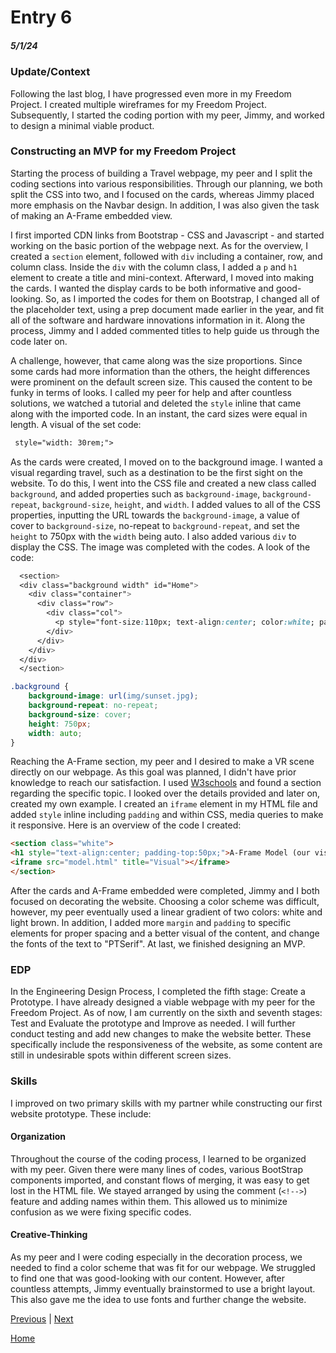 # Entry 6
##### 5/1/24

### Update/Context
Following the last blog, I have progressed even more in my Freedom Project. I created multiple wireframes for my Freedom Project. Subsequently, I started the coding portion with my peer, Jimmy, and worked to design a minimal viable product.

### Constructing an MVP for my Freedom Project
Starting the process of building a Travel webpage, my peer and I split the coding sections into various responsibilities. Through our planning, we both split the CSS into two, and I focused on the cards, whereas Jimmy placed more emphasis on the Navbar design. In addition, I was also given the task of making an A-Frame embedded view.

I first imported CDN links from Bootstrap - CSS and Javascript - and started working on the basic portion of the webpage next. As for the overview, I created a `section` element, followed with `div` including a container, row, and column class. Inside the `div` with the column class, I added a `p` and `h1` element to create a title and mini-context. Afterward, I moved into making the cards. I wanted the display cards to be both informative and good-looking. So, as I imported the codes for them on Bootstrap, I changed all of the placeholder text, using a prep document made earlier in the year, and fit all of the software and hardware innovations information in it. Along the process, Jimmy and I added commented titles to help guide us through the code later on.

A challenge, however, that came along was the size proportions. Since some cards had more information than the others, the height differences were prominent on the default screen size. This caused the content to be funky in terms of looks. I called my peer for help and after countless solutions, we watched a tutorial and deleted the `style` inline that came along with the imported code. In an instant, the card sizes were equal in length. A visual of the set code:

``` HTML
 style="width: 30rem;">
```
As the cards were created, I moved on to the background image. I wanted a visual regarding travel, such as a destination to be the first sight on the website. To do this, I went into the CSS file and created a new class called `background`, and added properties such as `background-image`, `background-repeat`, `background-size`, `height`, and `width`. I added values to all of the CSS properties, inputting the URL towards the `background-image`, a value of cover to `background-size`, no-repeat to `background-repeat`, and set the `height` to 750px with the `width` being auto. I also added various `div` to display the CSS. The image was completed with the codes. A look of the code:

```CSS & HTML
  <section>
  <div class="background width" id="Home">
    <div class="container">
      <div class="row">
        <div class="col">
          <p style="font-size:110px; text-align:center; color:white; padding-top:230px;">Travel </p>
        </div>
      </div>
    </div>
  </div>
  </section>

.background {
    background-image: url(img/sunset.jpg);
    background-repeat: no-repeat;
    background-size: cover;
    height: 750px;
    width: auto;
}

```

Reaching the A-Frame section, my peer and I desired to make a VR scene directly on our webpage. As this goal was planned, I didn't have prior knowledge to reach our satisfaction. I used [W3schools](https://www.w3schools.com/tags/tag_iframe.ASP) and found a section regarding the specific topic. I looked over the details provided and later on, created my own example. I created an `iframe` element in my HTML file and added `style` inline including `padding` and within CSS, media queries to make it responsive. Here is an overview of the code I created:


``` HTML
<section class="white">
<h1 style="text-align:center; padding-top:50px;">A-Frame Model (our visual):</h1>
<iframe src="model.html" title="Visual"></iframe>
</section>
 ```
After the cards and A-Frame embedded were completed, Jimmy and I both focused on decorating the website. Choosing a color scheme was difficult, however, my peer eventually used a linear gradient of two colors: white and light brown. In addition, I added more `margin` and `padding` to specific elements for proper spacing and a better visual of the content, and change the fonts of the text to "PTSerif". At last, we finished designing an MVP.


### EDP
In the Engineering Design Process, I completed the fifth stage: Create a Prototype. I have already designed a viable webpage with my peer for the Freedom Project. As of now, I am currently on the sixth and seventh stages: Test and Evaluate the prototype and Improve as needed. I will further conduct testing and add new changes to make the website better. These specifically include the responsiveness of the website, as some content are still in undesirable spots within different screen sizes.

### Skills
I improved on two primary skills with my partner while constructing our first website prototype. These include:

#### Organization

Throughout the course of the coding process, I learned to be organized with my peer. Given there were many lines of codes, various BootStrap components imported, and constant flows of merging, it was easy to get lost in the HTML file. We stayed arranged by using the comment (`<!-->`) feature and adding names within them. This allowed us to minimize confusion as we were fixing specific codes.

#### Creative-Thinking
As my peer and I were coding especially in the decoration process, we needed to find a color scheme that was fit for our webpage. We struggled to find one that was good-looking with our content. However, after countless attempts, Jimmy eventually brainstormed to use a bright layout. This also gave me the idea to use fonts and further change the website.


[Previous](entry05.md) | [Next](entry07.md)

[Home](../README.md)

